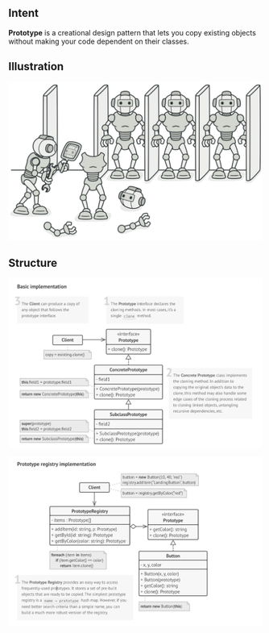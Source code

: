 ## Intent
**Prototype** is a creational design pattern that lets you copy existing objects without making your code dependent on their classes.

## Illustration
![Illustration](illustration.png)

## Structure
![Basic implementation](structure-basic.png)

![Registry implementation](structure-registry.png)
